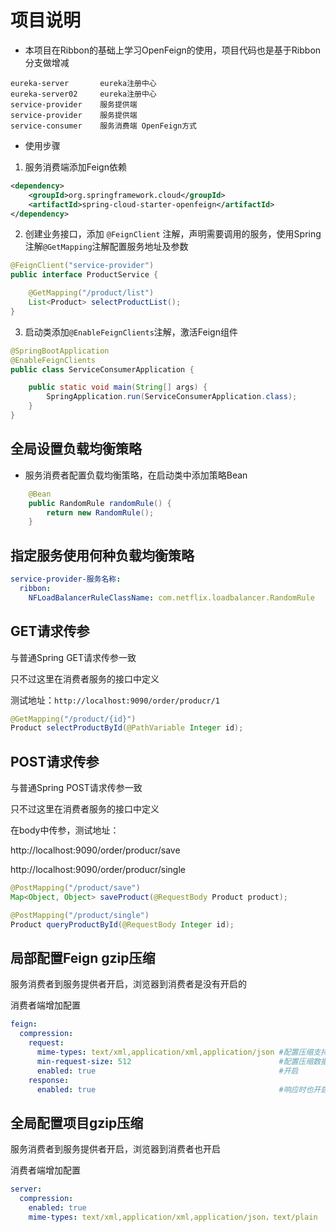 # 项目说明 #
- 本项目在Ribbon的基础上学习OpenFeign的使用，项目代码也是基于Ribbon分支做增减

```
eureka-server       eureka注册中心
eureka-server02     eureka注册中心
service-provider    服务提供端
service-provider    服务提供端
service-consumer    服务消费端 OpenFeign方式
```
- 使用步骤
1. 服务消费端添加Feign依赖
```xml
<dependency>
    <groupId>org.springframework.cloud</groupId>
    <artifactId>spring-cloud-starter-openfeign</artifactId>
</dependency>
```
2. 创建业务接口，添加 `@FeignClient` 注解，声明需要调用的服务，使用Spring注解`@GetMapping`注解配置服务地址及参数
```java
@FeignClient("service-provider")
public interface ProductService {

	@GetMapping("/product/list")
	List<Product> selectProductList();
}
```
3. 启动类添加`@EnableFeignClients`注解，激活Feign组件
```java
@SpringBootApplication
@EnableFeignClients
public class ServiceConsumerApplication {

	public static void main(String[] args) {
		SpringApplication.run(ServiceConsumerApplication.class);
	}
}
```
## 全局设置负载均衡策略
- 服务消费者配置负载均衡策略，在启动类中添加策略Bean
```java
    @Bean
    public RandomRule randomRule() {
        return new RandomRule();
    }
```
## 指定服务使用何种负载均衡策略
```yml
service-provider-服务名称:
  ribbon:
    NFLoadBalancerRuleClassName: com.netflix.loadbalancer.RandomRule
```

## GET请求传参

与普通Spring GET请求传参一致

只不过这里在消费者服务的接口中定义

测试地址：`http://localhost:9090/order/producr/1`
```java
@GetMapping("/product/{id}")
Product selectProductById(@PathVariable Integer id);
```

## POST请求传参

与普通Spring POST请求传参一致

只不过这里在消费者服务的接口中定义

在body中传参，测试地址：

http://localhost:9090/order/producr/save

http://localhost:9090/order/producr/single
```java
@PostMapping("/product/save")
Map<Object, Object> saveProduct(@RequestBody Product product);

@PostMapping("/product/single")
Product queryProductById(@RequestBody Integer id);
```
## 局部配置Feign gzip压缩
服务消费者到服务提供者开启，浏览器到消费者是没有开启的

消费者端增加配置
```yml
feign:
  compression:
    request:
      mime-types: text/xml,application/xml,application/json #配置压缩支持的MIME类型
      min-request-size: 512                                 #配置压缩数据大小的最小阈值 默认2048
      enabled: true                                         #开启
    response:
      enabled: true                                         #响应时也开启
```
## 全局配置项目gzip压缩
服务消费者到服务提供者开启，浏览器到消费者也开启

消费者端增加配置
```yml
server:
  compression:
    enabled: true
    mime-types: text/xml,application/xml,application/json，text/plain                                    #响应时也开启
```